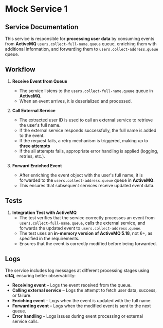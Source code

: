 # Mock Service 1

## Service Documentation

This service is responsible for **processing user data** by consuming events from **ActiveMQ**
`users.collect-full-name.queue` queue, enriching them with
additional information, and forwarding them to  `users.collect-address.queue` queue.

## Workflow

1. **Receive Event from Queue**
    - The service listens to the `users.collect-full-name.queue` queue in **ActiveMQ**.
    - When an event arrives, it is deserialized and processed.

2. **Call External Service**
    - The extracted user ID is used to call an external service to retrieve the user's full name.
    - If the external service responds successfully, the full name is added to the event.
    - If the request fails, a retry mechanism is triggered, making up to **three attempts**
    - If the all attempts fails, appropriate error handling is applied (logging, retries, etc.).

3. **Forward Enriched Event**
    - After enriching the event object with the user's full name, it is forwarded to the `users.collect-address.queue`
      queue in **ActiveMQ**.
    - This ensures that subsequent services receive updated event data.

## Tests

1. **Integration Test with ActiveMQ**
    - The test verifies that the service correctly processes an event from `users.collect-full-name.queue`, calls the
      external service, and forwards the updated event to `users.collect-address.queue`.
    - The test uses an **in-memory version of ActiveMQ 5.18**, not 6+, as specified in the requirements.
    - Ensures that the event is correctly modified before being forwarded.

## Logs

The service includes log messages at different processing stages using **slf4j**, ensuring better observability:

- **Receiving event** – Logs the event received from the queue.
- **Calling external service** – Logs the attempt to fetch user data, success, or failure.
- **Enriching event** – Logs when the event is updated with the full name.
- **Forwarding event** – Logs when the modified event is sent to the next queue.
- **Error handling** – Logs issues during event processing or external service calls.  
